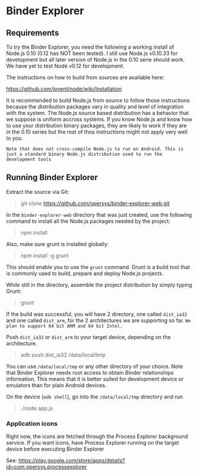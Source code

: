 # Binder Explorer

## Requirements

To try the Binder Explorer, you need the following a working install of
Node.js 0.10 (0.12 has NOT been tested). I still use Node.js v0.10.33
for development but all later version of Node.js in the 0.10 serie should
work. We have yet to test Node v0.12 for development.

The instructions on how to build from sources are available here:

https://github.com/joyent/node/wiki/Installation

It is recommended to build Node.js from source to follow those instructions
because the distribution packages vary in quality and level of integration
with the system. The Node.js source based distribution  has a behavior that
we suppose is uniform accross systems. If you know Node.js and know how to
use your distribution binary packages, they are likely to work if they are
in the 0.10 series but the rest of thos instructions might not apply
very well to you.

`Note that does not cross-compile Node.js to run on Android. This is just
a standard binary Node.js distribution used to run the development tools`

## Running Binder Explorer

Extract the source via Git:

> git clone https://github.com/opersys/binder-explorer-web.git

In the `binder-explorer-web` directory that was just created, use the following command to install all the Node.js packages needed by the project:

> npm install

Also, make sure grunt is installed globally:

> npm install -g grunt

This should enable you to use the `grunt` command. Grunt is a build tool that is commonly used to build, prepare and deploy Node.js projects.

While still in the directory, assemble the project distribution by simply typing Grunt:

> grunt

If the build was successful, you will have 2 directory, one called `dist_ia32` and
one called `dist_arm`, for the 2 architectures we are supporting so far. `We plan to support 64 bit ARM and 64 bit Intel.`

Push `dist_ia32` or `dist_arm` to your target device, depending on the architecture.

> adb push dist_ia32 /data/local/tmp

You can use `/data/local/tmp` or any other directory of your choice. Note that Binder Explorer needs root access to obtain Binder relationships information. This means that it is better suited for development device or emulators than for plain Android devices.

On the device (`adb shell`), go into the `/data/local/tmp` directory and run

> ./node app.js

### Application icons

Right now, the icons are fetched through the Process Explorer background service. If you want icons, have Process Explorer running on the target device before executing Binder Explorer

See: https://play.google.com/store/apps/details?id=com.opersys.processexplorer
